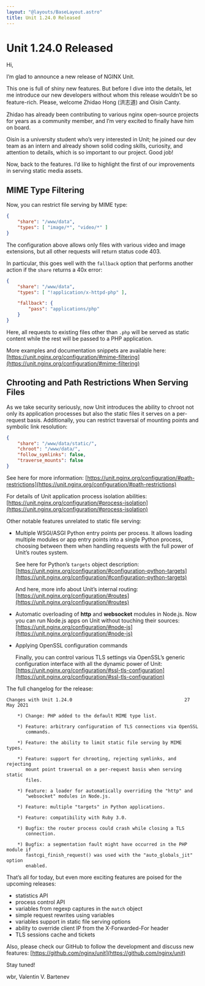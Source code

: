 ```yaml
---
layout: "@layouts/BaseLayout.astro"
title: Unit 1.24.0 Released
---
```

# Unit 1.24.0 Released

Hi,

I’m glad to announce a new release of NGINX Unit.

This one is full of shiny new features.  But before I dive into the details,
let me introduce our new developers without whom this release wouldn’t be so
feature-rich.  Please, welcome Zhidao Hong (洪志道) and Oisín Canty.

Zhidao has already been contributing to various nginx open-source projects for
years as a community member, and I’m very excited to finally have him on board.

Oisín is a university student who’s very interested in Unit; he joined our dev
team as an intern and already shown solid coding skills, curiosity, and
attention to details, which is so important to our project.  Good job!

Now, back to the features.  I’d like to highlight the first of our improvements
in serving static media assets.

## MIME Type Filtering

Now, you can restrict file serving by MIME type:

```json
{
    "share": "/www/data",
    "types": [ "image/*", "video/*" ]
}
```

The configuration above allows only files with various video and image
extensions, but all other requests will return status code 403.

In particular, this goes well with the `fallback` option that performs
another action if the `share` returns a 40x error:

```json
{
    "share": "/www/data",
    "types": [ "!application/x-httpd-php" ],

    "fallback": {
        "pass": "applications/php"
    }
}
```

Here, all requests to existing files other than `.php` will be served as
static content while the rest will be passed to a PHP application.

More examples and documentation snippets are available here:
[https://unit.nginx.org/configuration/#mime-filtering](https://unit.nginx.org/configuration/#mime-filtering)

## Chrooting and Path Restrictions When Serving Files

As we take security seriously, now Unit introduces the ability to chroot
not only its application processes but also the static files it serves on
a per-request basis.  Additionally, you can restrict traversal of mounting
points and symbolic link resolution:

```json
{
    "share": "/www/data/static/",
    "chroot": "/www/data/",
    "follow_symlinks": false,
    "traverse_mounts": false
}
```

See here for more information:
[https://unit.nginx.org/configuration/#path-restrictions](https://unit.nginx.org/configuration/#path-restrictions)

For details of Unit application process isolation abilities:
[https://unit.nginx.org/configuration/#process-isolation](https://unit.nginx.org/configuration/#process-isolation)

Other notable features unrelated to static file serving:

- Multiple WSGI/ASGI Python entry points per process.  It allows loading
  multiple modules or app entry points into a single Python process, choosing
  between them when handling requests with the full power of Unit’s routes
  system.

  See here for Python’s `targets` object description:
  [https://unit.nginx.org/configuration/#configuration-python-targets](https://unit.nginx.org/configuration/#configuration-python-targets)

  And here, more info about Unit’s internal routing:
  [https://unit.nginx.org/configuration/#routes](https://unit.nginx.org/configuration/#routes)
- Automatic overloading of **http** and **websocket** modules in
  Node.js.  Now you can run Node.js apps on Unit without touching their
  sources: [https://unit.nginx.org/configuration/#node-js](https://unit.nginx.org/configuration/#node-js)
- Applying OpenSSL configuration commands

  Finally, you can control various TLS settings via OpenSSL’s generic
  configuration interface with all the dynamic power of Unit:
  [https://unit.nginx.org/configuration/#ssl-tls-configuration](https://unit.nginx.org/configuration/#ssl-tls-configuration)

The full changelog for the release:

```none
Changes with Unit 1.24.0                                         27 May 2021

    *) Change: PHP added to the default MIME type list.

    *) Feature: arbitrary configuration of TLS connections via OpenSSL
       commands.

    *) Feature: the ability to limit static file serving by MIME types.

    *) Feature: support for chrooting, rejecting symlinks, and rejecting
       mount point traversal on a per-request basis when serving static
       files.

    *) Feature: a loader for automatically overriding the "http" and
       "websocket" modules in Node.js.

    *) Feature: multiple "targets" in Python applications.

    *) Feature: compatibility with Ruby 3.0.

    *) Bugfix: the router process could crash while closing a TLS
       connection.

    *) Bugfix: a segmentation fault might have occurred in the PHP module if
       fastcgi_finish_request() was used with the "auto_globals_jit" option
       enabled.
```

That’s all for today, but even more exciting features are poised for the
upcoming releases:

- statistics API
- process control API
- variables from regexp captures in the `match` object
- simple request rewrites using variables
- variables support in static file serving options
- ability to override client IP from the X-Forwarded-For header
- TLS sessions cache and tickets

Also, please check our GitHub to follow the development and discuss new
features: [https://github.com/nginx/unit](https://github.com/nginx/unit)

Stay tuned!

wbr, Valentin V. Bartenev
